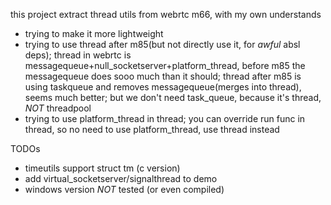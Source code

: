 
this project extract thread utils from webrtc m66, with my own understands
- trying to make it more lightweight
- trying to use thread after m85(but not directly use it, for *awful* absl deps); thread in webrtc is messagequeue+null_socketserver+platform_thread, before m85 the messagequeue does sooo much than it should; thread after m85 is using taskqueue and removes messagequeue(merges into thread), seems much better; but we don't need task_queue, because it's thread, *NOT* threadpool
- trying to use platform_thread in thread; you can override run func in thread, so no need to use platform_thread, use thread instead

TODOs
- timeutils support struct tm (c version)
- add virtual_socketserver/signalthread to demo
- windows version *NOT* tested (or even compiled)